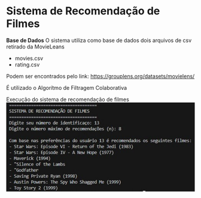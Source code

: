 # Sistema de Recomendação de Filmes

**Base de Dados**
O sistema utiliza como base de dados dois arquivos de csv retirado da MovieLeans
- movies.csv
- rating.csv

Podem ser encontrados pelo link:
https://grouplens.org/datasets/movielens/

É utilizado o Algorítmo de Filtragem Colaborativa

Execução do sistema de recomendação de filmes
![Cóodigo sendo executado](img.jpg)